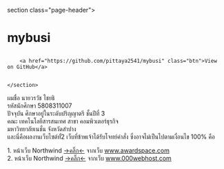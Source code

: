 section class="page-header">
      <h1 class="project-name">mybusi</h1>
      <h2 class="project-tagline"></h2>
      
        <a href="https://github.com/pittaya2541/mybusi" class="btn">View on GitHub</a>
      
      
    </section>

<p><a>ผมชื่อ นายวรวัช ไชยธิ</a><br />
<a>รหัสนักศึกษา 5808311007</a><br />
<a>ปัจจุบัน ศึกษาอยู่ในระดับปริญญาตรี ชั้นปีที่ 3<br />
<a>คณะ เทคโนโลยีสารสนเทศ  สาขา คอมพิวเตอร์ธุรกิจ</a><br />
<a>มหาวิทยาลัยเนชั่น จังหวัดสำปาง</a><br />
<a>และนี่คือผลงานเว็บไซต์ทั้2 เว็บที่ข้าพเจ้าได้รับโจทย์คำสั่ง ซึ่งอาจไม่เป็นไปตามเงื่อนไข 100% คือ </a><br />

<a>1. หน้าเว็บ Northwind <a href="https://worawatest.000webhostapp.com/index.php">-&gt;คลิ๊ก&lt;-</a> จากเว็บ www.awardspace.com </a><br />
<a>2. หน้าเว็บ Northwind <a href="http://taxtest.atwebpages.com/Mybusi/index.php">-&gt;คลิ๊ก&lt;-</a> จากเว็บ www.000webhost.com </a><br /></a></p>

